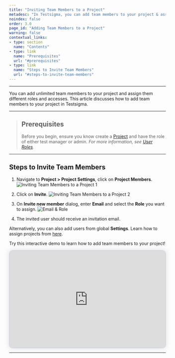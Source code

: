 ```yaml
---
title: "Inviting Team Members to a Project"
metadesc: "In Testsigma, you can add team members to your project & assign them different roles for better collaboration within your team | Learn how to add team members to a Project in Testsigma."
noindex: false
order: 3.0
page_id: "Adding Team Members to a Project"
warning: false
contextual_links:
- type: section
  name: "Contents"
- type: link
  name: "Prerequisites"
  url: "#prerequisites"
- type: link
  name: "Steps to Invite Team Members"
  url: "#steps-to-invite-team-members"
---
```


---


You can add unlimited team members to your project and assign them different roles and accesses. This article discusses how to add team members to your project in Testsigma. 


---


> ## **Prerequisites**
>
> 
> Before you begin, ensure you know create a [Project](https://testsigma.com/docs/projects/overview/) and have the role of either test manager or admin. *For more information, see [User Roles](https://testsigma.com/docs/collaboration/users-roles/).* 

---

## **Steps to Invite Team Members**


1. Navigate to **Project > Project Settings**, click on **Project Members**. 
![Inviting Team Members to a Project 1](https://s3.amazonaws.com/static-docs.testsigma.com/new_images/projects/applications/Inviting_Team_Members_to_a_Project_Step_1.png)


2. Click on **Invite**.
![Inviting Team Members to a Project 2](https://s3.amazonaws.com/static-docs.testsigma.com/new_images/projects/applications/Inviting_Team_Members_to_a_Project_Step_2.png)


3. On **Invite new member** dialog, enter **Email** and select the **Role** you want to assign. 
![Email & Role](https://s3.amazonaws.com/static-docs.testsigma.com/new_images/projects/applications/Steps_to_Invite_Team_Members_3.1.png)


4. The invited user should receive an invitation email.


Alternatively, you can also add users from global **Settings**. Learn how to assign projects from [here](https://testsigma.com/docs/collaboration/assign-projects/).


Try this interactive demo to learn how to add team members to your project!

<div>
  <script async src="https://js.storylane.io/js/v2/storylane.js"></script>
  <div class="sl-embed" style="position:relative;padding-bottom:calc(57.41% + 25px);width:100%;height:0;transform:scale(1)">
    <iframe loading="lazy" class="sl-demo" src="https://app.storylane.io/demo/7fwrqqu8xt8w?embed=inline" name="sl-embed" allow="fullscreen" allowfullscreen style="position:absolute;top:0;left:0;width:100%!important;height:100%!important;border:1px solid rgba(63,95,172,0.35);box-shadow: 0px 0px 18px rgba(26, 19, 72, 0.15);border-radius:10px;box-sizing:border-box;"></iframe>
  </div>
</div>



---